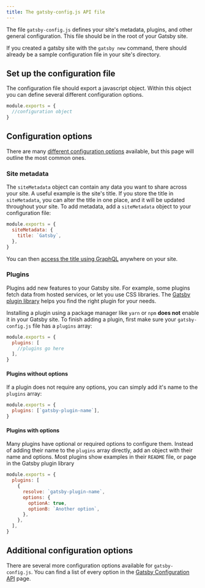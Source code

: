 ```yaml
---
title: The gatsby-config.js API file
---
```


The file `gatsby-config.js` defines your site's metadata, plugins, and other general configuration. This file should be in the root of your Gatsby site.

If you created a gatsby site with the `gatsby new` command, there should already be a sample configuration file in your site's directory.

## Set up the configuration file

The configuration file should export a javascript object. Within this object you can define several different configuration options.

```javascript:title=gatsby-config.js
module.exports = {
  //configuration object
}
```

## Configuration options

There are many [different configuration options](/docs/gatsby-config) available, but this page will outline the most common ones.

### Site metadata

The `siteMetadata` object can contain any data you want to share across your site. A useful example is the site's title. If you store the title in `siteMetadata`, you can alter the title in one place, and it will be updated throughout your site. To add metadata, add a `siteMetadata` object to your configuration file:

```javascript:title=gatsby-config.js
module.exports = {
  siteMetadata: {
    title: `Gatsby`,
  },
}
```

You can then [access the title using GraphQL](/tutorial/part-four/#your-first-graphql-query) anywhere on your site.

### Plugins

Plugins add new features to your Gatsby site. For example, some plugins fetch data from hosted services, or let you use CSS libraries. The [Gatsby plugin library](/plugins) helps you find the right plugin for your needs.

Installing a plugin using a package manager like `yarn` or `npm` **does not** enable it in your Gatsby site. To finish adding a plugin, first make sure your `gatsby-config.js` file has a `plugins` array:

```javascript:title=gatsby-config.js
module.exports = {
  plugins: [
    //plugins go here
  ],
}
```

#### Plugins without options

If a plugin does not require any options, you can simply add it's name to the `plugins` array:

```javascript:title=gatsby-config.js
module.exports = {
  plugins: [`gatsby-plugin-name`],
}
```

#### Plugins with options

Many plugins have optional or required options to configure them. Instead of adding their name to the `plugins` array directly, add an object with their name and options. Most plugins show examples in their `README` file, or page in the Gatsby plugin library

```javascript:title=gatsby-config.js
module.exports = {
  plugins: [
    {
      resolve: `gatsby-plugin-name`,
      options: {
        optionA: true,
        optionB: `Another option`,
      },
    },
  ],
}
```

## Additional configuration options

There are several more configuration options available for `gatsby-config.js`. You can find a list of every option in the [Gatsby Configuration API](/docs/gatsby-config/) page.
